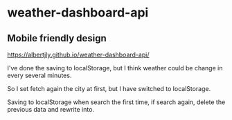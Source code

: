 # weather-dashboard-api

## Mobile friendly design

https://albertjly.github.io/weather-dashboard-api/

I've done the saving to localStorage, but I think weather could be change in every several minutes. 

So I set fetch again the city at first, but I have switched to localStorage. 

Saving to localStorage when search the first time, if search again, delete the previous data and rewrite into.


